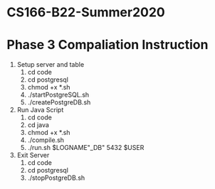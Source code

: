 # CS166-B22-Summer2020

# Phase 3 Compaliation Instruction

1. Setup server and table
    1. cd code
    2. cd postgresql
    3. chmod +x *.sh
    4. ./startPostgreSQL.sh
    5. ./createPostgreDB.sh
2. Run Java Script
    1. cd code
    2. cd java
    3. chmod +x *.sh
    4. ./compile.sh
    5. ./run.sh $LOGNAME"_DB" 5432 $USER
3. Exit Server
    1. cd code
    2. cd postgresql
    3. ./stopPostgreDB.sh
